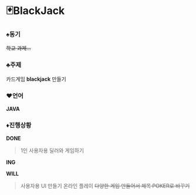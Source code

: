 # 🃏BlackJack


### ♠동기
~~학교 과제...~~

### ♣주제
카드게임 **blackjack** 만들기

### ♥언어
**JAVA**

### ♦진행상황

**DONE**
>1인 사용자용 딜러와 게임하기

**ING**


**WILL**
>사용자용 UI 만들기
>온라인 플레이
>~~다양한 게임 만들어서 제목 POKER로 바꾸기~~
